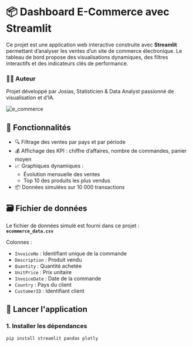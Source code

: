 

# 📦 Dashboard E-Commerce avec Streamlit

Ce projet est une application web interactive construite avec **Streamlit** permettant d’analyser les ventes d’un site de commerce électronique. Le tableau de bord propose des visualisations dynamiques, des filtres interactifs et des indicateurs clés de performance.

### 👨‍💻 Auteur

Projet développé par Josias, Statisticien & Data Analyst passionné de visualisation et d’IA.

![e_commerce](https://github.com/user-attachments/assets/fed80e22-2cdc-4d13-8704-d8f92e26e7a0)



## 🔧 Fonctionnalités

- 🔍 Filtrage des ventes par pays et par période
- 💰 Affichage des KPI : chiffre d’affaires, nombre de commandes, panier moyen
- 📈 Graphiques dynamiques :
  - Évolution mensuelle des ventes
  - Top 10 des produits les plus vendus
- 📦 Données simulées sur 10 000 transactions

## 🗃️ Fichier de données

Le fichier de données simulé est fourni dans ce projet :  
**`ecommerce_data.csv`**

Colonnes :
- `InvoiceNo` : Identifiant unique de la commande
- `Description` : Produit vendu
- `Quantity` : Quantité achetée
- `UnitPrice` : Prix unitaire
- `InvoiceDate` : Date de la commande
- `Country` : Pays du client
- `CustomerID` : Identifiant client

## 🚀 Lancer l'application

### 1. Installer les dépendances

```bash
pip install streamlit pandas plotly
